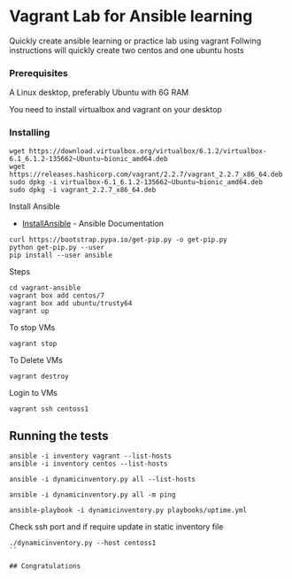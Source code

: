 # Vagrant Lab for Ansible learning

Quickly create ansible learning or practice lab using vagrant
Follwing instructions will quickly create two centos and one ubuntu hosts


### Prerequisites
A Linux desktop, preferably Ubuntu with 6G RAM

You need to install virtualbox and vagrant on your desktop


### Installing

```
wget https://download.virtualbox.org/virtualbox/6.1.2/virtualbox-6.1_6.1.2-135662~Ubuntu~bionic_amd64.deb
wget https://releases.hashicorp.com/vagrant/2.2.7/vagrant_2.2.7_x86_64.deb
sudo dpkg -i virtualbox-6.1_6.1.2-135662~Ubuntu~bionic_amd64.deb
sudo dpkg -i vagrant_2.2.7_x86_64.deb

```
Install Ansible

* [InstallAnsible](https://docs.ansible.com/ansible/latest/installation_guide/intro_installation.html) - Ansible Documentation


```
curl https://bootstrap.pypa.io/get-pip.py -o get-pip.py
python get-pip.py --user
pip install --user ansible

```

Steps

```
cd vagrant-ansible
vagrant box add centos/7
vagrant box add ubuntu/trusty64
vagrant up

```

To stop VMs
```
vagrant stop
```
To Delete VMs
```
vagrant destroy
```
Login to VMs

```
vagrant ssh centoss1
```

## Running the tests

```
ansible -i inventory vagrant --list-hosts
ansible -i inventory centos --list-hosts

ansible -i dynamicinventory.py all --list-hosts

ansible -i dynamicinventory.py all -m ping

ansible-playbook -i dynamicinventory.py playbooks/uptime.yml
```

Check ssh port and if require update in static inventory file

```
./dynamicinventory.py --host centoss1
``

## Congratulations
